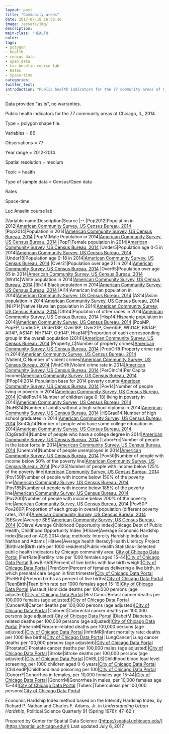 ```yaml
---
layout: post
title: "Community areas"
date: 2017-07-18 16:50:16
image: /assets/img/
description:
main-class: 'HEALTH'
color:
tags:
- polygon
- health
- census data
- open data
- Luc Anselin course lab
- Rates
- Space-time
categories:
twitter_text:
introduction: "Public health indicators for the 77 community areas of Chicago, IL, 2014."
---
```

<script>
  var map = L.map('map');
  L.tileLayer('https://api.tiles.mapbox.com/v4/{id}/{z}/{x}/{y}.png?access_token=pk.eyJ1IjoibWFwYm94IiwiYSI6ImNpejY4NXVycTA2emYycXBndHRqcmZ3N3gifQ.rJcFIG214AriISLbB6B5aw', { <!--this is the URL for the ComArea_ACS14_f Geojson-->
		maxZoom: 18,
		attribution: 'Map data &copy; <a href="http://openstreetmap.org">OpenStreetMap</a> contributors, ' +
			'<a href="http://creativecommons.org/licenses/by-sa/2.0/">CC-BY-SA</a>, ' +
			'Imagery © <a href="http://mapbox.com">Mapbox</a>',
		id: 'mapbox.light'
	}).addTo(map);

  map.scrollWheelZoom.disable();
  map.touchZoom.disable();
  var enableMapInteraction = function () {
      map.scrollWheelZoom.enable();
      map.touchZoom.enable();
  }
  $('#map').on('click touch', enableMapInteraction);
$('#map').on('mouseout', function(){ map.scrollWheelZoom.disable();});

  var smallIcon = L.icon({
         iconUrl: '../assets/img/icons/blue.png',
         iconSize: [16, 16], // size of the icon
         });

   function onEachFeature(feature, layer) {
     //console.log(feature);
     var txt = "";
     for (var fname in feature.properties) {
       txt += fname;
       txt += " : ";
       txt += feature.properties[fname];
       txt += "<br/>";
     }
     layer.bindPopup(txt);
   }


  // load GeoJSON from an external file
  // load GeoJSON from an external file
  $.getJSON("../data/ComArea_ACS14_f.geojson",function(data){
    // add GeoJSON layer to the map once the file is loaded
    var json = L.geoJson(data, {
      pointToLayer: function(feature, latlng) {
        
        return L.marker(latlng, {
          icon: smallIcon
        });
      },
      onEachFeature: onEachFeature
    });
    json.addTo(map);
    map.fitBounds(json.getBounds());
  });

</script>

Data provided "as is", no warranties.

Public health indicators for the 77 community areas of Chicago, IL, 2014.


 Type = polygon shape file.

 Variables = 86

 Observations = 77

 Year range = 2012-2014

 Spatial resolution = medium

 Topic = health

 Type of sample data = Census/Open data

 Rates

 Space-time

 Luc Anselin course lab

|Variable name|Description|Source
|--
|Pop2012|Population in 2012|[American Community Survey, US Census Bureau, 2014](http://www.cmap.illinois.gov/data/metropulse/community-snapshots)
|Pop2014|Population in 2014|[American Community Survey, US Census Bureau, 2014](http://www.cmap.illinois.gov/data/metropulse/community-snapshots)
|PopM|Male Population in 2014|[American Community Survey, US Census Bureau, 2014](http://www.cmap.illinois.gov/data/metropulse/community-snapshots)
|PopF|Female population in 2014|[American Community Survey, US Census Bureau, 2014](http://www.cmap.illinois.gov/data/metropulse/community-snapshots)
|Under5|Population age 0-5 in 2014|[American Community Survey, US Census Bureau, 2014](http://www.cmap.illinois.gov/data/metropulse/community-snapshots)
|Under18|Population age 0-18 in 2014|[American Community Survey, US Census Bureau, 2014](http://www.cmap.illinois.gov/data/metropulse/community-snapshots)
|Over21|Population over age 21 in 2014|[American Community Survey, US Census Bureau, 2014](http://www.cmap.illinois.gov/data/metropulse/community-snapshots)
|Over65|Population over age 65 in 2014|[American Community Survey, US Census Bureau, 2014](http://www.cmap.illinois.gov/data/metropulse/community-snapshots)
|Wht14|White population in 2014|[American Community Survey, US Census Bureau, 2014](http://www.cmap.illinois.gov/data/metropulse/community-snapshots)
|Blk14|Black population in 2014|[American Community Survey, US Census Bureau, 2014](http://www.cmap.illinois.gov/data/metropulse/community-snapshots)
|AI14|American Indian population in 2014|[American Community Survey, US Census Bureau, 2014](http://www.cmap.illinois.gov/data/metropulse/community-snapshots)
|AS14|Asian population in 2014|[American Community Survey, US Census Bureau, 2014](http://www.cmap.illinois.gov/data/metropulse/community-snapshots)
|NHP14|Native Hawaiian population in 2014|[American Community Survey, US Census Bureau, 2014](http://www.cmap.illinois.gov/data/metropulse/community-snapshots)
|Oth14|Population of other races in 2014|[American Community Survey, US Census Bureau, 2014](http://www.cmap.illinois.gov/data/metropulse/community-snapshots)
|Hisp14|Hispanic population in 2014|[American Community Survey, US Census Bureau, 2014](http://www.cmap.illinois.gov/data/metropulse/community-snapshots)
|PopMP, PopFP, Under5P, Under18P, Over18P, Over21P, Over65P, Wht14P, Blk14P, AI14P, AS14P, NHP14P, Oth14P, Hisp14P|Proportion of each corresponding group in the overall population (2014)|[American Community Survey, US Census Bureau, 2014](http://www.cmap.illinois.gov/data/metropulse/community-snapshots)
|Property\_C|Number of property crimes|[American Community Survey, US Census Bureau, 2014](http://www.cmap.illinois.gov/data/metropulse/community-snapshots)
|PropCrRt|Property crime rate in 2014|[American Community Survey, US Census Bureau, 2014](http://www.cmap.illinois.gov/data/metropulse/community-snapshots)
|Violent\_C|Number of violent crimes|[American Community Survey, US Census Bureau, 2014](http://www.cmap.illinois.gov/data/metropulse/community-snapshots)
|VlntCrRt|Violent crime rate in 2014|[American Community Survey, US Census Bureau, 2014](http://www.cmap.illinois.gov/data/metropulse/community-snapshots)
|PerCInc14|Per Capita Income|[American Community Survey, US Census Bureau, 2014](http://www.cmap.illinois.gov/data/metropulse/community-snapshots)
|PPop14|2014 Population base for 2014 poverty counts|[American Community Survey, US Census Bureau, 2014](http://www.cmap.illinois.gov/data/metropulse/community-snapshots)
|Pov14|Number of people living in poverty in 2014|[American Community Survey, US Census Bureau, 2014](http://www.cmap.illinois.gov/data/metropulse/community-snapshots)
|ChildPov14|Number of children (age 0-18) living in poverty in 2014|[American Community Survey, US Census Bureau, 2014](http://www.cmap.illinois.gov/data/metropulse/community-snapshots)
|NoHS14|Number of adults without a high school diploma in 2014|[American Community Survey, US Census Bureau, 2014](http://www.cmap.illinois.gov/data/metropulse/community-snapshots)
|HSGrad14|Number of high school graduates in 2014|[American Community Survey, US Census Bureau, 2014](http://www.cmap.illinois.gov/data/metropulse/community-snapshots)
|SmClg14|Number of people who have some college education in 2014|[American Community Survey, US Census Bureau, 2014](http://www.cmap.illinois.gov/data/metropulse/community-snapshots)
|ClgGrad14|Number of people who have a college degree in 2014|[American Community Survey, US Census Bureau, 2014](http://www.cmap.illinois.gov/data/metropulse/community-snapshots)
|LaborFrc|Number of people in the labor force in 2014|[American Community Survey, US Census Bureau, 2014](http://www.cmap.illinois.gov/data/metropulse/community-snapshots)
|Unemp14|Number of people unemployed in 2014|[American Community Survey, US Census Bureau, 2014](http://www.cmap.illinois.gov/data/metropulse/community-snapshots)
|Pov50|Number of people with income below 50% of the poverty line|[American Community Survey, US Census Bureau, 2014](http://www.cmap.illinois.gov/data/metropulse/community-snapshots)
|Pov125|Number of people with income below 125% of the poverty line|[American Community Survey, US Census Bureau, 2014](http://www.cmap.illinois.gov/data/metropulse/community-snapshots)
|Pov150|Number of people with income below 150% of the poverty line|[American Community Survey, US Census Bureau, 2014](http://www.cmap.illinois.gov/data/metropulse/community-snapshots)
|Pov185|Number of people with income below 185% of the poverty line|[American Community Survey, US Census Bureau, 2014](http://www.cmap.illinois.gov/data/metropulse/community-snapshots)
|Pov200|Number of people with income below 200% of the poverty line|[American Community Survey, US Census Bureau, 2014](http://www.cmap.illinois.gov/data/metropulse/community-snapshots)
|Pov50P . . . Pov200P|Proportion of each group in overall population (different poverty rates, 2014)|[American Community Survey, US Census Bureau, 2014](http://www.cmap.illinois.gov/data/metropulse/community-snapshots)
|SESave|Average SES|[American Community Survey, US Census Bureau, 2014](http://www.cmap.illinois.gov/data/metropulse/community-snapshots)
|COIave|Average Childhood Opportunity Index|Chicago Dept of Public Health, Childhood Opportunity Index
|HISave|Average Economic Hardship Index|Based on ACS 2014 data; methods: Intercity Hardship Index by Nathan and Adams
|Hlitave|Average health literacy|Health Literacy Project
|Birthrate|Birth rate per 1000 residents|Public Health Statistics- Selected public health indicators by Chicago community area. [City of Chicago Data Portal](https://data.cityofchicago.org/Health-Human-Services/Public-Health-Statistics-Selected-public-health-in/iqnk-2tcu)
|FertRate|Fertility rate per 1000 females aged 15-44|[City of Chicago Data Portal](https://data.cityofchicago.org/Health-Human-Services/Public-Health-Statistics-Selected-public-health-in/iqnk-2tcu)
|LowBirthR|Percent of live births with low birth weight|[City of Chicago Data Portal](https://data.cityofchicago.org/Health-Human-Services/Public-Health-Statistics-Selected-public-health-in/iqnk-2tcu)
|PrenScrn|Percent of females delivering a live birth, in which prenatal care began in first trimester|[City of Chicago Data Portal](https://data.cityofchicago.org/Health-Human-Services/Public-Health-Statistics-Selected-public-health-in/iqnk-2tcu)
|PretBrth|Preterm births as percent of live births|[City of Chicago Data Portal](https://data.cityofchicago.org/Health-Human-Services/Public-Health-Statistics-Selected-public-health-in/iqnk-2tcu)
|TeenBirth|Teen birth rate per 1000 females aged 15-19|[City of Chicago Data Portal](https://data.cityofchicago.org/Health-Human-Services/Public-Health-Statistics-Selected-public-health-in/iqnk-2tcu)
|Assault|Homicide deaths per 100,000 persons (age adjusted)|[City of Chicago Data Portal](https://data.cityofchicago.org/Health-Human-Services/Public-Health-Statistics-Selected-public-health-in/iqnk-2tcu)
|BrstCancr|Breast cancer deaths per 100,000 females (age adjusted)|[City of Chicago Data Portal](https://data.cityofchicago.org/Health-Human-Services/Public-Health-Statistics-Selected-public-health-in/iqnk-2tcu)
|CancerAll|Cancer deaths per 100,000 persons (age adjusted)|[City of Chicago Data Portal](https://data.cityofchicago.org/Health-Human-Services/Public-Health-Statistics-Selected-public-health-in/iqnk-2tcu)
|Colorect|Colorectal cancer deaths per 100,000 persons (age adjusted)|[City of Chicago Data Portal](https://data.cityofchicago.org/Health-Human-Services/Public-Health-Statistics-Selected-public-health-in/iqnk-2tcu)
|DiabetM|Diabetes-related deaths per 100,000 persons (age adjusted)|[City of Chicago Data Portal](https://data.cityofchicago.org/Health-Human-Services/Public-Health-Statistics-Selected-public-health-in/iqnk-2tcu)
|FirearmM|Firearm-related deaths per 100,000 persons (age adjusted)|[City of Chicago Data Portal](https://data.cityofchicago.org/Health-Human-Services/Public-Health-Statistics-Selected-public-health-in/iqnk-2tcu)
|InfntMR|Infant mortality rate: deaths per 1000 live births|[City of Chicago Data Portal](https://data.cityofchicago.org/Health-Human-Services/Public-Health-Statistics-Selected-public-health-in/iqnk-2tcu)
|LungCancer|Lung cancer deaths per 100,000 persons (age adjusted)|[City of Chicago Data Portal](https://data.cityofchicago.org/Health-Human-Services/Public-Health-Statistics-Selected-public-health-in/iqnk-2tcu)
|ProstateC|Prostate cancer deaths per 100,000 males (age adjusted)|[City of Chicago Data Portal](https://data.cityofchicago.org/Health-Human-Services/Public-Health-Statistics-Selected-public-health-in/iqnk-2tcu)
|Stroke|Stroke deaths per 100,000 persons (age adjusted)|[City of Chicago Data Portal](https://data.cityofchicago.org/Health-Human-Services/Public-Health-Statistics-Selected-public-health-in/iqnk-2tcu)
|ChlBLLS|Childhood blood lead level screening, per 1000 children aged 0-6 years|[City of Chicago Data Portal](https://data.cityofchicago.org/Health-Human-Services/Public-Health-Statistics-Selected-public-health-in/iqnk-2tcu)
|ChlLeadP|Childhood lead poisoning per 100|[City of Chicago Data Portal](https://data.cityofchicago.org/Health-Human-Services/Public-Health-Statistics-Selected-public-health-in/iqnk-2tcu)
|GonorrF|Gonorrhea in females, per 10,000 females age 15-44|[City of Chicago Data Portal](https://data.cityofchicago.org/Health-Human-Services/Public-Health-Statistics-Selected-public-health-in/iqnk-2tcu)
|GonorrM|Gonorrhea in males, per 10,000 females age 15-44|[City of Chicago Data Portal](https://data.cityofchicago.org/Health-Human-Services/Public-Health-Statistics-Selected-public-health-in/iqnk-2tcu)
|Tuberc|Tuberculosis per 100,000 persons|[City of Chicago Data Portal](https://data.cityofchicago.org/Health-Human-Services/Public-Health-Statistics-Selected-public-health-in/iqnk-2tcu)

Economic Hardship Index method based on the Intercity Hardship Index, by Richard P. Nathan and Charles F. Adams, Jr. in *Understanding Urban Hardship*, Political Science Quarterly 91 (Spring 1976): 47-62.)

Prepared by Center for Spatial Data Science ([https://spatial.uchicago.edu/](https://spatial.uchicago.edu/))
 Last updated July 6, 2017.
